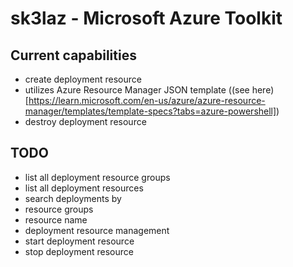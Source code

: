 # sk3laz - Microsoft Azure Toolkit

## Current capabilities
- create deployment resource
 - utilizes Azure Resource Manager JSON template ((see here)[https://learn.microsoft.com/en-us/azure/azure-resource-manager/templates/template-specs?tabs=azure-powershell])
- destroy deployment resource

## TODO
- list all deployment resource groups
- list all deployment resources
- search deployments by
 - resource groups
 - resource name
- deployment resource management
 - start deployment resource
 - stop deployment resource
